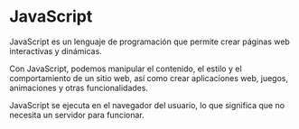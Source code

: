 # JavaScript

JavaScript es un lenguaje de programación que permite crear páginas web interactivas y dinámicas.

Con JavaScript, podemos manipular el contenido, el estilo y el comportamiento de un sitio web, así como crear aplicaciones web, juegos, animaciones y otras funcionalidades.

JavaScript se ejecuta en el navegador del usuario, lo que significa que no necesita un servidor para funcionar.
